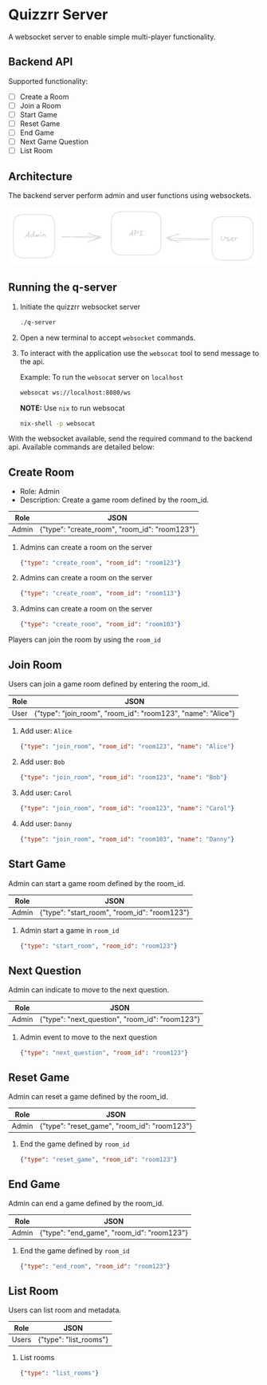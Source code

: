 # Quizzrr Server

A websocket server to enable simple multi-player functionality.

## Backend API

Supported functionality:

- [ ] Create a Room
- [ ] Join a Room
- [ ] Start Game
- [ ] Reset Game
- [ ] End Game
- [ ] Next Game Question
- [ ] List Room

## Architecture

The backend server perform admin and user functions using websockets.

![q-server](https://github.com/rosera/q-server/blob/main/screenshots/q-server-api.png "q-server")


## Running the q-server

1. Initiate the quizzrr websocket server
   ```bash
   ./q-server
   ```

2. Open a new terminal to accept `websocket` commands.

3. To interact with the application use the `websocat` tool to send message to the api.

   Example: To run the `websocat` server on `localhost`

   ```bash
   websocat ws://localhost:8080/ws
   ```

   __NOTE:__
   Use `nix` to run websocat
   ```bash
   nix-shell -p websocat
   ```

With the websocket available, send the required command to the backend api.
Available commands are detailed below:

## Create Room

* Role: Admin
* Description: Create a game room defined by the room_id.

| Role | JSON |
|------|------|
| Admin | {"type": "create_room", "room_id": "room123"} |

1. Admins can create a room on the server
   ```json
   {"type": "create_room", "room_id": "room123"}
   ```
2. Admins can create a room on the server
   ```json
   {"type": "create_room", "room_id": "room113"}
   
3. Admins can create a room on the server
   ```json
   {"type": "create_room", "room_id": "room103"}
   
Players can join the room by using the `room_id`

## Join Room

Users can join a game room defined by entering the room_id.

| Role | JSON |
|------|------|
| User | {"type": "join_room", "room_id": "room123", "name": "Alice"} |

1. Add user: `Alice`
   ```json
   {"type": "join_room", "room_id": "room123", "name": "Alice"} 
   ```

2. Add user: `Bob`
   ```json
   {"type": "join_room", "room_id": "room123", "name": "Bob"} 
   ```

3. Add user: `Carol`
   ```json
   {"type": "join_room", "room_id": "room123", "name": "Carol"} 
   ```

3. Add user: `Danny`
   ```json
   {"type": "join_room", "room_id": "room103", "name": "Danny"} 
   ```

## Start Game 

Admin can start a game room defined by the room_id.

| Role | JSON |
|------|------|
| Admin | {"type": "start_room", "room_id": "room123"} |

1. Admin start a game in `room_id`
   ```json
   {"type": "start_room", "room_id": "room123"}
   ```

## Next Question

Admin can indicate to move to the next question.

| Role | JSON |
|------|------|
| Admin | {"type": "next_question", "room_id": "room123"} |

1. Admin event to move to the next question
   ```json
   {"type": "next_question", "room_id": "room123"}
   ```

## Reset Game 

Admin can reset a game defined by the room_id.

| Role | JSON |
|------|------|
| Admin | {"type": "reset_game", "room_id": "room123"} |

1. End the game defined by `room_id`
   ```json
   {"type": "reset_game", "room_id": "room123"}
   ```


## End Game 

Admin can end a game defined by the room_id.

| Role | JSON |
|------|------|
| Admin | {"type": "end_game", "room_id": "room123"} |

1. End the game defined by `room_id`
   ```json
   {"type": "end_room", "room_id": "room123"}
   ```

## List Room 

Users can list room and metadata.

| Role | JSON |
|------|------|
| Users | {"type": "list_rooms"} |

1. List rooms
   ```json
   {"type": "list_rooms"}
   ```
